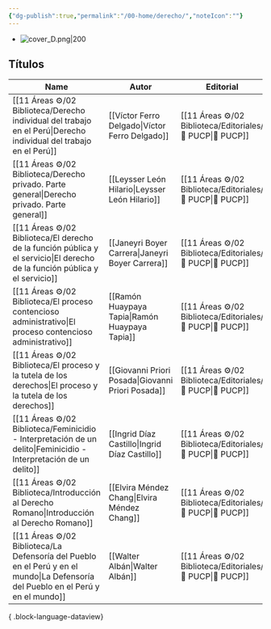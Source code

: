 ```yaml
---
{"dg-publish":true,"permalink":"/00-home/derecho/","noteIcon":""}
---
```


- ![cover_D.png|200](/img/user/02%20Image/cover_D.png)
## Títulos
| Name                                                                                                                                 | Autor                                              | Editorial                                                    |
| ------------------------------------------------------------------------------------------------------------------------------------ | -------------------------------------------------- | ------------------------------------------------------------ |
| [[11 Áreas ⚙/02 Biblioteca/Derecho individual del trabajo en el Perú\|Derecho individual del trabajo en el Perú]]                 | [[Víctor Ferro Delgado\|Víctor Ferro Delgado]]     | [[11 Áreas ⚙/02 Biblioteca/Editoriales/📔 PUCP\|📔 PUCP]] |
| [[11 Áreas ⚙/02 Biblioteca/Derecho privado. Parte general\|Derecho privado. Parte general]]                                       | [[Leysser León Hilario\|Leysser León Hilario]]     | [[11 Áreas ⚙/02 Biblioteca/Editoriales/📔 PUCP\|📔 PUCP]] |
| [[11 Áreas ⚙/02 Biblioteca/El derecho de la función pública y el servicio\|El derecho de la función pública y el servicio]]       | [[Janeyri Boyer Carrera\|Janeyri Boyer Carrera]]   | [[11 Áreas ⚙/02 Biblioteca/Editoriales/📔 PUCP\|📔 PUCP]] |
| [[11 Áreas ⚙/02 Biblioteca/El proceso contencioso administrativo\|El proceso contencioso administrativo]]                         | [[Ramón Huaypaya Tapia\|Ramón Huaypaya Tapia]]     | [[11 Áreas ⚙/02 Biblioteca/Editoriales/📔 PUCP\|📔 PUCP]] |
| [[11 Áreas ⚙/02 Biblioteca/El proceso y la tutela de los derechos\|El proceso y la tutela de los derechos]]                       | [[Giovanni Priori Posada\|Giovanni Priori Posada]] | [[11 Áreas ⚙/02 Biblioteca/Editoriales/📔 PUCP\|📔 PUCP]] |
| [[11 Áreas ⚙/02 Biblioteca/Feminicidio - Interpretación de un delito\|Feminicidio - Interpretación de un delito]]                 | [[Ingrid Díaz Castillo\|Ingrid Díaz Castillo]]     | [[11 Áreas ⚙/02 Biblioteca/Editoriales/📔 PUCP\|📔 PUCP]] |
| [[11 Áreas ⚙/02 Biblioteca/Introducción al Derecho Romano\|Introducción al Derecho Romano]]                                       | [[Elvira Méndez Chang\|Elvira Méndez Chang]]       | [[11 Áreas ⚙/02 Biblioteca/Editoriales/📔 PUCP\|📔 PUCP]] |
| [[11 Áreas ⚙/02 Biblioteca/La Defensoría del Pueblo en el Perú y en el mundo\|La Defensoría del Pueblo en el Perú y en el mundo]] | [[Walter Albán\|Walter Albán]]                     | [[11 Áreas ⚙/02 Biblioteca/Editoriales/📔 PUCP\|📔 PUCP]] |

{ .block-language-dataview}